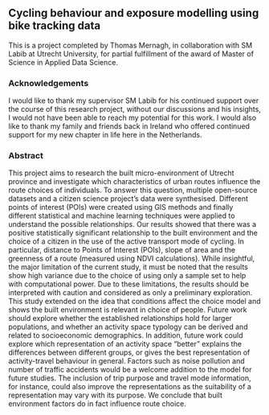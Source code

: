 ## Cycling behaviour and exposure modelling using bike tracking data

This is a project completed by Thomas Mernagh, in collaboration with SM Labib at Utrecht University, for partial fulfillment of the award of Master of Science in Applied Data Science.

### Acknowledgements

I would like to thank my supervisor SM Labib for his continued support over the course of this research project, without our discussions and his insights, I would not have been able to reach my potential for this work. I would also like to thank my family and friends back in Ireland who offered continued support for my new chapter in life here in the Netherlands.

### Abstract
This project aims to research the built micro-environment of Utrecht province and investigate which characteristics of urban routes influence the route choices of individuals. To answer this question, multiple open-source datasets and a citizen science project’s data were synthesised. Different points of interest (POIs) were created using GIS methods and finally different statistical and machine learning techniques were applied to understand the possible relationships. Our results showed that there was a positive statistically significant relationship to the built environment and the choice of a citizen in the use of the active transport mode of cycling. In particular, distance to Points of Interest (POIs), slope of area and the greenness of a route (measured using NDVI calculations). While insightful, the major limitation of the current study, it must be noted that the results show high variance due to the choice of using only a sample set to help with computational power. Due to these limitations, the results should be interpreted with caution and considered as only a preliminary exploration.  This study extended on the idea that conditions affect the choice model and shows the built environment is relevant in choice of people. Future work should explore whether the established relationships hold for larger populations, and whether an activity space typology can be derived and related to socioeconomic demographics. In addition, future work could explore which representation of an activity space “better” explains the differences between different groups, or gives the best representation of activity-travel behaviour in general. Factors such as noise pollution and number of traffic accidents would be a welcome addition to the model for future studies. 
The inclusion of trip purpose and travel mode information, for instance, could also improve the representations as the suitability of a representation may vary with its purpose. We conclude that built environment factors do in fact influence route choice. 



